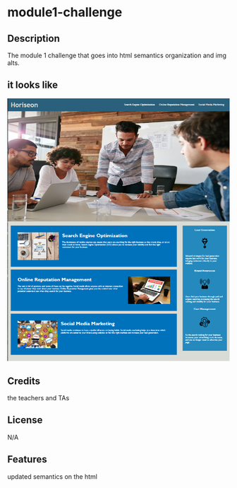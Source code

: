 # module1-challenge

## Description

The module 1 challenge that goes into html semantics organization and img alts.

## it looks like

![what it looks like](Develop/assets/images/screenshot.png)

## Credits

the teachers and TAs

## License

N/A

## Features

updated semantics on the html
